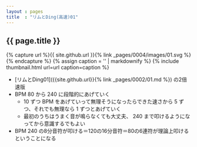 ```yaml
---
layout : pages
title  : "リムとDing(高速)01"
---
```


## {{ page.title }}

{% capture url %}{{ site.github.url }}{% link _pages/0004/images/01.svg %}{% endcapture %}
{% assign caption = '' | markdownify %}
{% include thumbnail.html url=url caption=caption %}

* [リムとDing01]({{site.github.url}}{% link _pages/0002/01.md %}) の2倍速版
* BPM 80 から 240 に段階的にあげていく
  * 10 ずつ BPM をあげていって無理そうになったらできた速さから 5 ずつ、それでも無理なら 1 ずつとあげていく
  * 最初のうちはうまく音が鳴らなくても大丈夫、 240 まで叩けるようになってから意識するでもよい
* BPM 240 の8分音符が叩ける＝120の16分音符＝80の6連符が理論上叩けるということになる